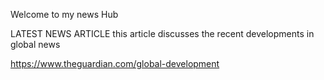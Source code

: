 Welcome to my news Hub 

LATEST NEWS ARTICLE 
this article discusses the recent developments in global news 

https://www.theguardian.com/global-development
